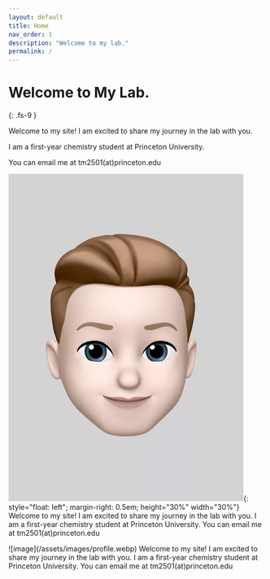 ```yaml
---
layout: default
title: Home
nav_order: 1
description: "Welcome to my lab."
permalink: /
---
```


# Welcome to My Lab.
{: .fs-9 }

Welcome to my site! I am excited to share my journey in the lab with you.

I am a first-year chemistry student at Princeton University.

You can email me at tm2501(at)princeton.edu


![image](/assets/images/profile.webp){: style="float: left"; margin-right: 0.5em; height="30%" width="30%"} 
Welcome to my site! I am excited to share my journey in the lab with you. I am a first-year chemistry student at Princeton University. You can email me at tm2501(at)princeton.edu

<div style="float: right">
![image](/assets/images/profile.webp)
  Welcome to my site! I am excited to share my journey in the lab with you. I am a first-year chemistry student at Princeton University. You can email me at tm2501(at)princeton.edu
</div>

